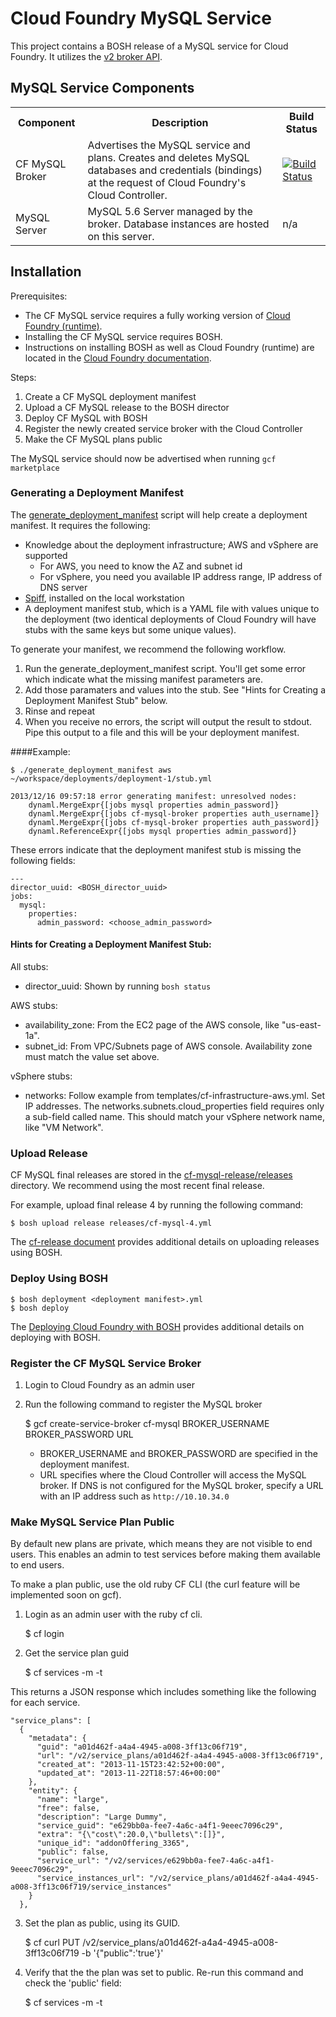 # Cloud Foundry MySQL Service

This project contains a BOSH release of a MySQL service for Cloud Foundry. It utilizes the [v2 broker API](http://docs.cloudfoundry.com/docs/running/architecture/services/writing-service.html).

## MySQL Service Components

<table>
  <tr>
 		<th>Component</th><th>Description</th><th>Build Status</th>
 	</tr>
 	<tr>
 	  <td>CF MySQL Broker</td>
 	  <td>Advertises the MySQL service and plans.  Creates and deletes MySQL databases and
 	  credentials (bindings) at the request of Cloud Foundry's Cloud Controller.
 	  </td>
 	  <td><a href="https://travis-ci.org/cloudfoundry/cf-mysql-broker"><img src="https://travis-ci.org/cloudfoundry/cf-mysql-broker.png" alt="Build Status"></a></td>
 	 </tr>
 	 <tr>
 	   <td>MySQL Server</td>
 	   <td>MySQL 5.6 Server managed by the broker.  Database instances are hosted on this server.
 	   </td>
 	   <td> n/a </td>
 	 </tr>
</table>

## Installation

Prerequisites:

- The CF MySQL service requires a fully working version of [Cloud Foundry (runtime)](https://github.com/cloudfoundry/cf-release).
- Installing the CF MySQL service requires BOSH.
- Instructions on installing BOSH as well as Cloud Foundry (runtime) are located in the [Cloud Foundry documentation](http://docs.cloudfoundry.com/docs/running/deploying-cf/).

Steps:

1. Create a CF MySQL deployment manifest
2. Upload a CF MySQL release to the BOSH director
3. Deploy CF MySQL with BOSH
4. Register the newly created service broker with the Cloud Controller
5. Make the CF MySQL plans public

The MySQL service should now be advertised when running `gcf marketplace`

### Generating a Deployment Manifest

The [generate_deployment_manifest](generate_deployment_manifest) script will help create a deployment manifest.  It requires the following:

- Knowledge about the deployment infrastructure; AWS and vSphere are supported
  - For AWS, you need to know the AZ and subnet id
  - For vSphere, you need you available IP address range, IP address of DNS server
- [Spiff](https://github.com/cloudfoundry-incubator/spiff), installed on the local workstation
- A deployment manifest stub, which is a YAML file with values unique to the deployment (two identical deployments of Cloud Foundry will have stubs with the same keys but some unique values).

To generate your manifest, we recommend the following workflow. 

1. Run the generate_deployment_manifest script. You'll get some error which indicate what the missing manifest parameters are. 
1. Add those paramaters and values into the stub.  See "Hints for Creating a Deployment Manifest Stub" below.
1. Rinse and repeat
1. When you receive no errors, the script will output the result to stdout. Pipe this output to a file and this will be your deployment manifest.

####Example:

    $ ./generate_deployment_manifest aws ~/workspace/deployments/deployment-1/stub.yml

    2013/12/16 09:57:18 error generating manifest: unresolved nodes:
	    dynaml.MergeExpr{[jobs mysql properties admin_password]}
	    dynaml.MergeExpr{[jobs cf-mysql-broker properties auth_username]}
	    dynaml.MergeExpr{[jobs cf-mysql-broker properties auth_password]}
	    dynaml.ReferenceExpr{[jobs mysql properties admin_password]}

These errors indicate that the deployment manifest stub is missing the following fields:

    ---
    director_uuid: <BOSH_director_uuid>
    jobs:
      mysql:
        properties:
          admin_password: <choose_admin_password>

#### Hints for Creating a Deployment Manifest Stub:

All stubs:

- director_uuid: Shown by running `bosh status`

AWS stubs:

- availability_zone: From the EC2 page of the AWS console, like "us-east-1a".
- subnet_id:  From VPC/Subnets page of AWS console.  Availability zone must match the value set above.

vSphere stubs:

- networks: Follow example from templates/cf-infrastructure-aws.yml.  Set IP addresses.  The networks.subnets.cloud_properties field requires only a sub-field called name.  This should match your vSphere network name, like "VM Network".

### Upload Release

CF MySQL final releases are stored in the [cf-mysql-release/releases](https://github.com/cloudfoundry/cf-mysql-release/tree/master/releases) directory.  We recommend using the most recent final release.

For example, upload final release 4 by running the following command:

    $ bosh upload release releases/cf-mysql-4.yml

The [cf-release document](http://docs.cloudfoundry.com/docs/running/deploying-cf/common/cf-release.html) provides additional details on uploading releases using BOSH.

### Deploy Using BOSH

    $ bosh deployment <deployment manifest>.yml
    $ bosh deploy

The [Deploying Cloud Foundry with BOSH](http://docs.cloudfoundry.com/docs/running/deploying-cf/vsphere/deploy_cf_vsphere.html) provides additional details on deploying with BOSH.

### Register the CF MySQL Service Broker

1. Login to Cloud Foundry as an admin user
2. Run the following command to register the MySQL broker

    $ gcf create-service-broker cf-mysql BROKER_USERNAME BROKER_PASSWORD URL

    - BROKER_USERNAME and BROKER_PASSWORD are specified in the deployment manifest.
    - URL specifies where the Cloud Controller will access the MySQL broker.  If DNS is not configured for the MySQL broker, specify a URL with an IP address such as `http://10.10.34.0`

### Make MySQL Service Plan Public

By default new plans are private, which means they are not visible to end users. This enables an admin to test services before making them available to end users.

To make a plan public, use the old ruby CF CLI (the curl feature will be implemented soon on gcf).


1) Login as an admin user with the ruby cf cli.

    $ cf login

2) Get the service plan guid

    $ cf services -m -t

This returns a JSON response which includes something like the following for each service.

    "service_plans": [
      {
        "metadata": {
          "guid": "a01d462f-a4a4-4945-a008-3ff13c06f719",
          "url": "/v2/service_plans/a01d462f-a4a4-4945-a008-3ff13c06f719",
          "created_at": "2013-11-15T23:42:52+00:00",
          "updated_at": "2013-11-22T18:57:46+00:00"
        },
        "entity": {
          "name": "large",
          "free": false,
          "description": "Large Dummy",
          "service_guid": "e629bb0a-fee7-4a6c-a4f1-9eeec7096c29",
          "extra": "{\"cost\":20.0,\"bullets\":[]}",
          "unique_id": "addonOffering_3365",
          "public": false,
          "service_url": "/v2/services/e629bb0a-fee7-4a6c-a4f1-9eeec7096c29",
          "service_instances_url": "/v2/service_plans/a01d462f-a4a4-4945-a008-3ff13c06f719/service_instances"
        }
      },

3) Set the plan as public, using its GUID.

    $ cf curl PUT /v2/service_plans/a01d462f-a4a4-4945-a008-3ff13c06f719 -b '{"public":'true'}'

4) Verify that the the plan was set to public. Re-run this command and check the 'public' field:

    $ cf services -m -t








